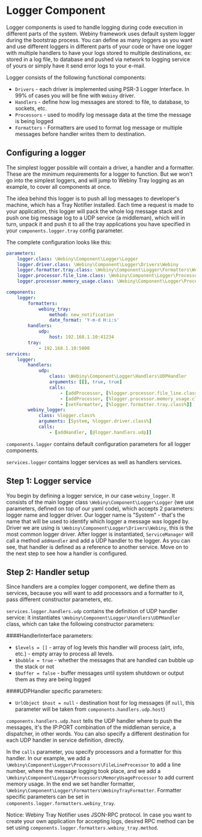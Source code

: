 Logger Component
=================

Logger components is used to handle logging during code execution in different parts of the system. Webiny framework uses default system logger during the bootstrap process. You can define as many loggers as you want and use different loggers in different parts of your code or have one logger with multiple handlers to have your logs stored to multiple destinations, ex: stored in a log file, to database and pushed via network to logging service of yours or simply have it send  error logs to your e-mail.

Logger consists of the following functional components:

* `Drivers` - each driver is implemented using PSR-3 Logger Interface. In 99% of cases you will be fine with `Webiny` driver.
* `Handlers` - define how log messages are stored: to file, to database, to sockets, etc.
* `Processors` - used to modify log message data at the time the message is being logged
* `Formatters` - Formatters are used to format log message or multiple messages before handler writes them to destination.


## Configuring a logger
The simplest logger possible will contain a driver, a handler and a formatter. These are the minimum requirements for a logger to function. But we won't go into the simplest loggers, and will jump to Webiny Tray logging as an example, to cover all components at once.

The idea behind this logger is to push all log messages to developer's machine, which has a Tray Notifier installed. Each time a request is made to your application, this logger will pack the whole log message stack and push one big message log to a UDP service (a middleman), which will in turn, unpack it and push it to all the tray applications you have specified in your `components.logger.tray` config parameter.

The complete configuration looks like this:

```yaml
parameters:
    logger.class: \Webiny\Component\Logger\Logger
    logger.driver.class: \Webiny\Component\Logger\Drivers\Webiny
    logger.formatter.tray.class: \Webiny\Component\Logger\Formatters\WebinyTrayFormatter
    logger.processor.file_line.class: \Webiny\Component\Logger\Processors\FileLineProcessor
    logger.processor.memory_usage.class: \Webiny\Component\Logger\Processors\MemoryUsageProcessor

components:
    logger:
        formatters:
            webiny_tray:
                method: new_notification
                date_format: 'Y-m-d H:i:s'
        handlers:
            udp:
                host: 192.168.1.10:41234
        tray:
            - 192.168.1.10:5000
services:
    logger:
        handlers:
            udp:
                class: \Webiny\Component\Logger\Handlers\UDPHandler
                arguments: [[], true, true]
                calls:
                    - [addProcessor, [%logger.processor.file_line.class%]]
                    - [addProcessor, [%logger.processor.memory_usage.class%]]
                    - [setFormatter, [%logger.formatter.tray.class%]]
        webiny_logger:
            class: %logger.class%
            arguments: [System, %logger.driver.class%]
            calls:
                - [addHandler, [@logger.handlers.udp]]
```

`components.logger` contains default configuration parameters for all logger components.

`services.logger` contains logger services as well as handlers services.

## Step 1: Logger service

You begin by defining a logger service, in our case `webiny_logger`. It consists of the main logger class `\Webiny\Component\Logger\Logger` (we use parameters, defined on top of our yaml code), which accepts 2 parameters: logger name and logger driver.
Our logger name is "System" - that's the name that will be used to identify which logger a message was logged by. Driver we are using is `\Webiny\Component\Logger\Drivers\Webiny`, this is the most common logger driver. After logger is instantiated, `ServiceManager` will call a method `addHandler` and add a UDP handler to the logger. As you can see, that handler is defined as a reference to another service. Move on to the next step to see how a handler is configured.

## Step 2: Handler setup

Since handlers are a complex logger component, we define them as services, because you will want to add processors and a formatter to it, pass different constructor parameters, etc.

`services.logger.handlers.udp` contains the definition of UDP handler service: it instantiates `\Webiny\Component\Logger\Handlers\UDPHandler` class, which can take the following constructor parameters:

####HandlerInterface parameters:

* `$levels = []` - array of log levels this handler will process (alrt, info, etc.) - empty array to process all levels.
* `$bubble = true` - whether the messages that are handled can bubble up the stack or not
* `$buffer = false` - buffer messages until system shutdown or output them as they are being logged

####UDPHandler specific parameters:

* `UrlObject $host = null` - destination host for log messages (if `null`, this parameter will be taken from `components.handlers.udp.host`)


`components.handlers.udp.host` tells the UDP handler where to push the messages, it's the IP:PORT combination of the middleman service, a dispatcher, in other words. You can also specify a different destination for each UDP handler in service definition, directly.

In the `calls` parameter, you specify processors and a formatter for this handler. In our example, we add a `\Webiny\Component\Logger\Processors\FileLineProcessor` to add a line number, where the message logging took place, and we add a `\Webiny\Component\Logger\Processors\MemoryUsageProcessor` to add current memory usage. In the end we set handler formatter, `\Webiny\Component\Logger\Formatters\WebinyTrayFormatter`. Formatter specific parameters can be set in `components.logger.formatters.webiny_tray`.

Notice: Webiny Tray Notifier uses JSON-RPC protocol. In case you want to create your own application for accepting logs, desired RPC method can be set using `components.logger.formatters.webiny_tray.method`.
